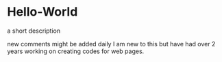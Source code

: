 # Hello-World
a short description

new comments might be added daily
I am new to this but have had over 2 years working on creating codes for web pages.

